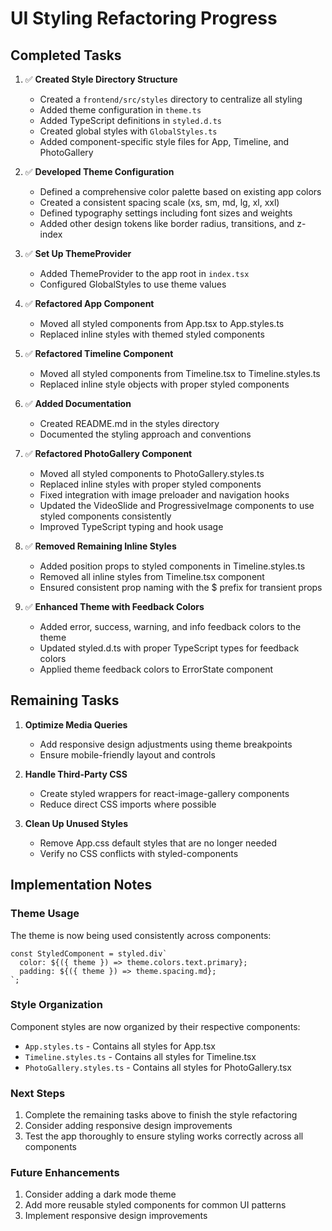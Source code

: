 # UI Styling Refactoring Progress

## Completed Tasks

1. ✅ **Created Style Directory Structure**
   - Created a `frontend/src/styles` directory to centralize all styling
   - Added theme configuration in `theme.ts`
   - Added TypeScript definitions in `styled.d.ts`
   - Created global styles with `GlobalStyles.ts`
   - Added component-specific style files for App, Timeline, and PhotoGallery

2. ✅ **Developed Theme Configuration**
   - Defined a comprehensive color palette based on existing app colors
   - Created a consistent spacing scale (xs, sm, md, lg, xl, xxl)
   - Defined typography settings including font sizes and weights
   - Added other design tokens like border radius, transitions, and z-index

3. ✅ **Set Up ThemeProvider**
   - Added ThemeProvider to the app root in `index.tsx`
   - Configured GlobalStyles to use theme values

4. ✅ **Refactored App Component**
   - Moved all styled components from App.tsx to App.styles.ts
   - Replaced inline styles with themed styled components

5. ✅ **Refactored Timeline Component**
   - Moved all styled components from Timeline.tsx to Timeline.styles.ts
   - Replaced inline style objects with proper styled components

6. ✅ **Added Documentation**
   - Created README.md in the styles directory
   - Documented the styling approach and conventions

7. ✅ **Refactored PhotoGallery Component**
   - Moved all styled components to PhotoGallery.styles.ts
   - Replaced inline styles with proper styled components
   - Fixed integration with image preloader and navigation hooks
   - Updated the VideoSlide and ProgressiveImage components to use styled components consistently
   - Improved TypeScript typing and hook usage

8. ✅ **Removed Remaining Inline Styles**
   - Added position props to styled components in Timeline.styles.ts
   - Removed all inline styles from Timeline.tsx component
   - Ensured consistent prop naming with the $ prefix for transient props

9. ✅ **Enhanced Theme with Feedback Colors**
   - Added error, success, warning, and info feedback colors to the theme
   - Updated styled.d.ts with proper TypeScript types for feedback colors
   - Applied theme feedback colors to ErrorState component

## Remaining Tasks

1. **Optimize Media Queries**
   - Add responsive design adjustments using theme breakpoints
   - Ensure mobile-friendly layout and controls

2. **Handle Third-Party CSS**
   - Create styled wrappers for react-image-gallery components
   - Reduce direct CSS imports where possible

3. **Clean Up Unused Styles**
   - Remove App.css default styles that are no longer needed
   - Verify no CSS conflicts with styled-components

## Implementation Notes

### Theme Usage

The theme is now being used consistently across components:

```tsx
const StyledComponent = styled.div`
  color: ${({ theme }) => theme.colors.text.primary};
  padding: ${({ theme }) => theme.spacing.md};
`;
```

### Style Organization

Component styles are now organized by their respective components:

- `App.styles.ts` - Contains all styles for App.tsx
- `Timeline.styles.ts` - Contains all styles for Timeline.tsx
- `PhotoGallery.styles.ts` - Contains all styles for PhotoGallery.tsx

### Next Steps

1. Complete the remaining tasks above to finish the style refactoring
2. Consider adding responsive design improvements
3. Test the app thoroughly to ensure styling works correctly across all components

### Future Enhancements

1. Consider adding a dark mode theme
2. Add more reusable styled components for common UI patterns
3. Implement responsive design improvements 